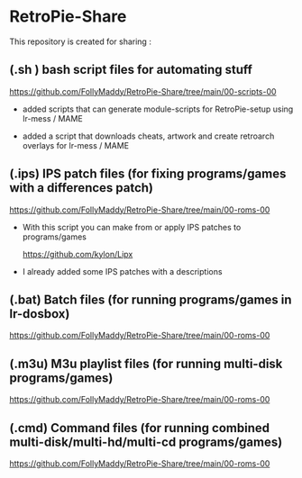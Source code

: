 # RetroPie-Share

This repository is created for sharing :

## (.sh ) bash script files for automating stuff
   
   https://github.com/FollyMaddy/RetroPie-Share/tree/main/00-scripts-00
      
   - added scripts that can generate module-scripts for RetroPie-setup using lr-mess / MAME
     
   - added a script that downloads cheats, artwork and create retroarch overlays for lr-mess / MAME
 
## (.ips) IPS patch files (for fixing programs/games with a differences patch)

   https://github.com/FollyMaddy/RetroPie-Share/tree/main/00-roms-00
 
   - With this script you can make from or apply IPS patches to programs/games
    
     https://github.com/kylon/Lipx
      
   - I already added some IPS patches with a descriptions
 
## (.bat) Batch files (for running programs/games in lr-dosbox)

   https://github.com/FollyMaddy/RetroPie-Share/tree/main/00-roms-00
 
## (.m3u) M3u playlist files (for running multi-disk programs/games)

   https://github.com/FollyMaddy/RetroPie-Share/tree/main/00-roms-00
 
## (.cmd) Command files (for running combined multi-disk/multi-hd/multi-cd programs/games)

   https://github.com/FollyMaddy/RetroPie-Share/tree/main/00-roms-00
 

 
 
 
